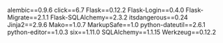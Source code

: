 alembic==0.9.6
click==6.7
Flask==0.12.2
Flask-Login==0.4.0
Flask-Migrate==2.1.1
Flask-SQLAlchemy==2.3.2
itsdangerous==0.24
Jinja2==2.9.6
Mako==1.0.7
MarkupSafe==1.0
python-dateutil==2.6.1
python-editor==1.0.3
six==1.11.0
SQLAlchemy==1.1.15
Werkzeug==0.12.2
